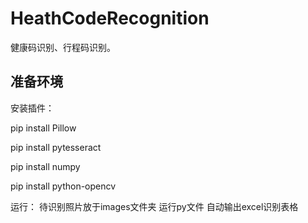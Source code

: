 # HeathCodeRecognition
健康码识别、行程码识别。

## 准备环境

安装插件：

pip install Pillow

pip install pytesseract

pip install numpy

pip install python-opencv

运行：
待识别照片放于images文件夹
运行py文件
自动输出excel识别表格

```
